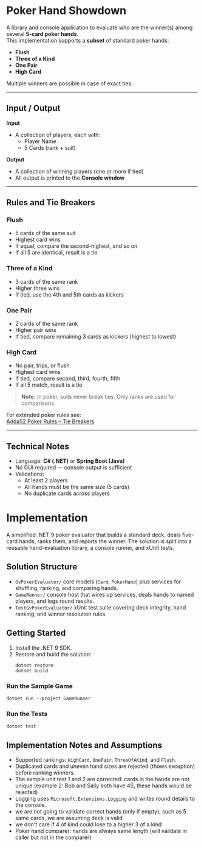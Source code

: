 # Poker Hand Showdown

A library and console application to evaluate who are the winner(s) among several **5-card poker hands**.  
This implementation supports a **subset** of standard poker hands:

- **Flush**
- **Three of a Kind**
- **One Pair**
- **High Card**

Multiple winners are possible in case of exact ties.

---

## Input / Output

**Input**  
- A collection of players, each with:
  - Player Name
  - 5 Cards (rank + suit)

**Output**  
- A collection of winning players (one or more if tied)  
- All output is printed to the **Console window**

---

## Rules and Tie Breakers

### Flush
- 5 cards of the same suit
- Highest card wins
- If equal, compare the second-highest, and so on
- If all 5 are identical, result is a tie

### Three of a Kind
- 3 cards of the same rank
- Higher three wins
- If tied, use the 4th and 5th cards as kickers

### One Pair
- 2 cards of the same rank
- Higher pair wins
- If tied, compare remaining 3 cards as kickers (highest to lowest)

### High Card
- No pair, trips, or flush
- Highest card wins
- If tied, compare second, third, fourth, fifth
- If all 5 match, result is a tie

> **Note:** In poker, suits never break ties. Only ranks are used for comparisons.

For extended poker rules see:  
[Adda52 Poker Rules – Tie Breakers](https://www.adda52.com/poker/poker-rules/cash-game-rules/tie-breaker-rules)

---

## Technical Notes
- Language: **C# (.NET)** or **Spring Boot (Java)**  
- No GUI required — console output is sufficient
- Validations:
  - At least 2 players
  - All hands must be the same size (5 cards)
  - No duplicate cards across players

# Implementation

A simplified .NET 9 poker evaluator that builds a standard deck, deals five-card hands, ranks them, and reports the winner. The solution is split into a reusable hand-evaluation library, a console runner, and xUnit tests.

## Solution Structure
- `GvPokerEvaluator/` core models (`Card`, `PokerHand`) plus services for shuffling, ranking, and comparing hands.
- `GameRunner/` console host that wires up services, deals hands to named players, and logs round results.
- `TestGvPokerEvaluator/`  xUnit test suite covering deck integrity, hand ranking, and winner resolution rules.

## Getting Started
1. Install the .NET 9 SDK.
2. Restore and build the solution:
   ```
   dotnet restore
   dotnet build
   ```

### Run the Sample Game
```
dotnet run --project GameRunner
```

### Run the Tests
```
dotnet test
```

## Implementation Notes and Assumptions
- Supported rankings: `HighCard`, `OnePair`, `ThreeOfAKind`, and `Flush`.
- Duplicated cards and uneven hand sizes are rejected (thows exception) before ranking winners.
- The exmple unit test 1 and 2 are corrected: cards in the hands are not unique (example 2:  Bob and Sally both have 4S, these hands would be rejected)
- Logging uses `Microsoft.Extensions.Logging` and writes round details to the console.
- we are not going to validate correct hands (only if empty), such as 5 same cards, we are assuming deck is valid
- we don't care if 4 of kind could lose to a higher 3 of a kind
- Poker hand comparer: hands are always same length (will validate in caller but not in the comparer)




